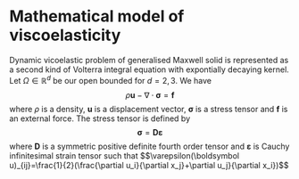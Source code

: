 # Mathematical model of viscoelasticity


Dynamic vicoelastic problem of generalised Maxwell solid is represented as a second kind of Volterra integral equation with expontially decaying kernel. Let $\Omega\in\mathbb{R}^d$ be our open bounded for $d=2,3$. We have
$$ \rho\boldsymbol{u}-\nabla\cdot\boldsymbol{\sigma}=\boldsymbol{f} $$ 
where $\rho$ is a density, $\boldsymbol{u}$ is a displacement vector, $\boldsymbol{\sigma}$ is a stress tensor and $\boldsymbol{f}$ is an external force. The stress tensor is defined by
$$\boldsymbol{\sigma}=\boldsymbol{D}\boldsymbol{\varepsilon}$$
where $\boldsymbol{D}$ is a symmetric positive definite fourth order tensor and $\boldsymbol{\varepsilon}$ is Cauchy infinitesimal strain tensor such that
$$\varepsilon(\boldsymbol u)_{ij}=\frac{1}{2}(\frac{\partial u_i}{\partial x_j}+\partial u_j}{\partial x_i})$$
